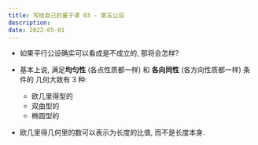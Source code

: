```yaml
---
title: 写给自己的量子课 03 - 第五公设
description:
date: 2022-05-01
---
```


- 如果平行公设确实可以看成是不成立的, 那将会怎样?
- 基本上说, 满足**均匀性** (各点性质都一样) 和
  **各向同性** (各方向性质都一样) 条件的
  几何大致有 3 种:
  - 欧几里得型的
  - 双曲型的
  - 椭圆型的

- 欧几里得几何里的数可以表示为长度的比值,
  而不是长度本身.
